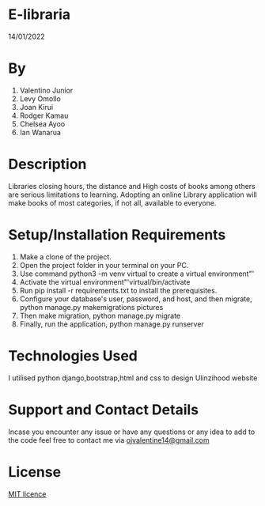 # E-libraria
14/01/2022

# By 
1. Valentino Junior
2. Levy Omollo
3. Joan Kirui
4. Rodger Kamau
5. Chelsea Ayoo
6. Ian Wanarua

# Description
Libraries closing hours, the distance and High costs of books among others are serious limitations to learning. Adopting an online Library application will make books of most categories, if not all, available to everyone. 

# Setup/Installation Requirements 
1. Make a clone of the project.
2. Open the project folder in your terminal on your PC.
3. Use command python3 -m venv virtual to create a virtual environment"'
4. Activate the virtual environment"'virtual/bin/activate
5. Run pip install -r requirements.txt to install the prerequisites.
6. Configure your database's user, password, and host, and then migrate, python manage.py makemigrations pictures 
7. Then make migration, python manage.py migrate
8. Finally, run the application, python manage.py runserver

# Technologies Used
 I utilised python django,bootstrap,html and css to design Ulinzihood website

# Support and Contact Details
Incase you encounter any issue or have any questions or any idea to add to the code feel free to contact me via ojvalentine14@gmail.com

# License
<a href = "https://github.com/valentine-ochieng/Programming-portfolio/blob/main/LICENSE">MIT licence </a>